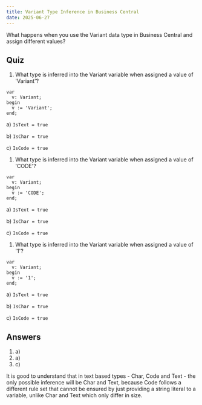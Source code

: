 ```yaml
---
title: Variant Type Inference in Business Central
date: 2025-06-27
---
```


What happens when you use the Variant data type in Business Central and assign different values?

## Quiz

1. What type is inferred into the Variant variable when assigned a value of 'Variant'?

```al
var
  v: Variant;
begin
  v := 'Variant';
end;
```

  a) `IsText = true`

  b) `IsChar = true`

  c) `IsCode = true`

1. What type is inferred into the Variant variable when assigned a value of 'CODE'?

```al
var
  v: Variant;
begin
  v := 'CODE';
end;
```

  a) `IsText = true`

  b) `IsChar = true`

  c) `IsCode = true`

1. What type is inferred into the Variant variable when assigned a value of '1'?

```al
var
  v: Variant;
begin
  v := '1';
end;
```

  a) `IsText = true`

  b) `IsChar = true`

  c) `IsCode = true`

## Answers

1. a)
1. a)
1. c)

It is good to understand that in text based types - Char, Code and Text - the only possible inference will be Char and Text, because Code follows a different rule set that cannot be ensured by just providing a string literal to a variable, unlike Char and Text which only differ in size.
